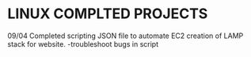 # LINUX COMPLTED PROJECTS

09/04
Completed scripting JSON file to automate EC2 creation of LAMP stack for website.
-troubleshoot bugs in script

